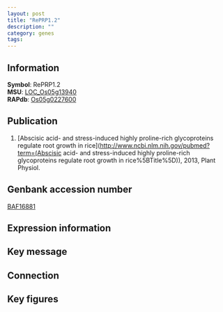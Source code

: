 ```yaml
---
layout: post
title: "RePRP1.2"
description: ""
category: genes
tags: 
---
```


## Information
__Symbol__: RePRP1.2  
__MSU__: [LOC_Os05g13940](http://rice.plantbiology.msu.edu/cgi-bin/ORF_infopage.cgi?orf=LOC_Os05g13940)  
__RAPdb__: [Os05g0227600](http://rapdb.dna.affrc.go.jp/viewer/gbrowse_details/irgsp1?name=Os05g0227600)  

## Publication
1. [Abscisic acid- and stress-induced highly proline-rich glycoproteins regulate root growth in rice](http://www.ncbi.nlm.nih.gov/pubmed?term=(Abscisic acid- and stress-induced highly proline-rich glycoproteins regulate root growth in rice%5BTitle%5D)), 2013, Plant Physiol.

## Genbank accession number
[BAF16881](http://www.ncbi.nlm.nih.gov/nuccore/BAF16881)

## Expression information

## Key message

## Connection

## Key figures


